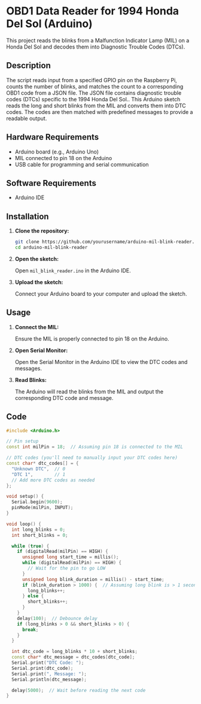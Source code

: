 # OBD1 Data Reader for 1994 Honda Del Sol (Arduino)

This project reads the blinks from a Malfunction Indicator Lamp (MIL) on a Honda Del Sol and decodes them into Diagnostic Trouble Codes (DTCs).

## Description

The script reads input from a specified GPIO pin on the Raspberry Pi, counts the number of blinks, and matches the count to a corresponding OBD1 code from a JSON file. The JSON file contains diagnostic trouble codes (DTCs) specific to the 1994 Honda Del Sol.. This Arduino sketch reads the long and short blinks from the MIL and converts them into DTC codes. The codes are then matched with predefined messages to provide a readable output.

## Hardware Requirements

- Arduino board (e.g., Arduino Uno)
- MIL connected to pin 18 on the Arduino
- USB cable for programming and serial communication

## Software Requirements

- Arduino IDE

## Installation

1. **Clone the repository:**

   ```sh
   git clone https://github.com/yourusername/arduino-mil-blink-reader.git
   cd arduino-mil-blink-reader
   ```

2. **Open the sketch:**

   Open `mil_blink_reader.ino` in the Arduino IDE.

3. **Upload the sketch:**

   Connect your Arduino board to your computer and upload the sketch.

## Usage

1. **Connect the MIL:**

   Ensure the MIL is properly connected to pin 18 on the Arduino.

2. **Open Serial Monitor:**

   Open the Serial Monitor in the Arduino IDE to view the DTC codes and messages.

3. **Read Blinks:**

   The Arduino will read the blinks from the MIL and output the corresponding DTC code and message.

## Code

```cpp
#include <Arduino.h>

// Pin setup
const int milPin = 18;  // Assuming pin 18 is connected to the MIL

// DTC codes (you'll need to manually input your DTC codes here)
const char* dtc_codes[] = {
  "Unknown DTC",  // 0
  "DTC 1",        // 1
  // Add more DTC codes as needed
};

void setup() {
  Serial.begin(9600);
  pinMode(milPin, INPUT);
}

void loop() {
  int long_blinks = 0;
  int short_blinks = 0;

  while (true) {
    if (digitalRead(milPin) == HIGH) {
      unsigned long start_time = millis();
      while (digitalRead(milPin) == HIGH) {
        // Wait for the pin to go LOW
      }
      unsigned long blink_duration = millis() - start_time;
      if (blink_duration > 1000) {  // Assuming long blink is > 1 second
        long_blinks++;
      } else {
        short_blinks++;
      }
    }
    delay(100);  // Debounce delay
    if (long_blinks > 0 && short_blinks > 0) {
      break;
    }
  }

  int dtc_code = long_blinks * 10 + short_blinks;
  const char* dtc_message = dtc_codes[dtc_code];
  Serial.print("DTC Code: ");
  Serial.print(dtc_code);
  Serial.print(", Message: ");
  Serial.println(dtc_message);

  delay(5000);  // Wait before reading the next code
}
```
